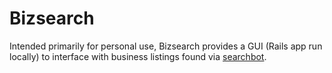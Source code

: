 Bizsearch
================

Intended primarily for personal use, Bizsearch provides a GUI (Rails app run locally) to interface with business listings found via [searchbot](https://github.com/kdonovan/searchbot).

